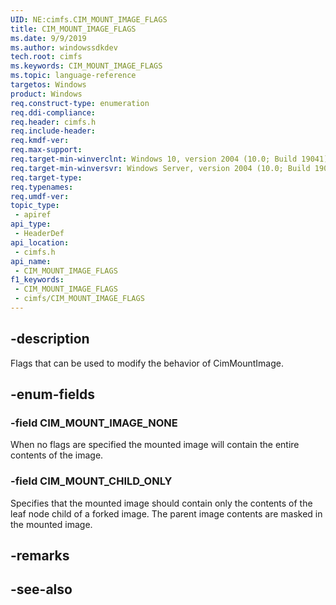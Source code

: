 ```yaml
---
UID: NE:cimfs.CIM_MOUNT_IMAGE_FLAGS
title: CIM_MOUNT_IMAGE_FLAGS
ms.date: 9/9/2019
ms.author: windowssdkdev
tech.root: cimfs
ms.keywords: CIM_MOUNT_IMAGE_FLAGS
ms.topic: language-reference
targetos: Windows
product: Windows
req.construct-type: enumeration
req.ddi-compliance: 
req.header: cimfs.h
req.include-header: 
req.kmdf-ver: 
req.max-support: 
req.target-min-winverclnt: Windows 10, version 2004 (10.0; Build 19041)
req.target-min-winversvr: Windows Server, version 2004 (10.0; Build 19041)
req.target-type: 
req.typenames: 
req.umdf-ver: 
topic_type:
 - apiref
api_type:
 - HeaderDef
api_location:
 - cimfs.h
api_name:
 - CIM_MOUNT_IMAGE_FLAGS
f1_keywords:
 - CIM_MOUNT_IMAGE_FLAGS
 - cimfs/CIM_MOUNT_IMAGE_FLAGS
---
```


## -description

Flags that can be used to modify the behavior of CimMountImage.

## -enum-fields

### -field CIM_MOUNT_IMAGE_NONE

When no flags are specified the mounted image will contain the entire contents of the image.

### -field CIM_MOUNT_CHILD_ONLY

Specifies that the mounted image should contain only the contents of the leaf node child of a forked image. The parent image contents are masked in the mounted image.

## -remarks

## -see-also